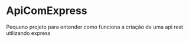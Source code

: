 # ApiComExpress
Pequeno projeto para entender como funciona a criação de uma api rest utilizando express
